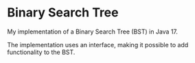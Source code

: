 # Binary Search Tree

My implementation of a Binary Search Tree (BST) in Java 17.

The implementation uses an interface, making it possible to add functionality to the BST.
